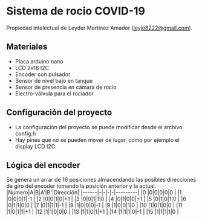 # Sistema de rocio COVID-19
Propiedad intelectual de Leyder Martinez Amador (leyjo8222@gmail.com).
## Materiales
* Placa arduino nano
* LCD 2x16 I2C
* Encoder con pulsador
* Sensor de nivel bajo en tanque
* Sensor de presencia en cámara de rocío
* Electro-válvula para el rociador
## Configuración del proyecto
* La configuración del proyecto se puede modificar desde el archivo config.h
* Hay pines que no se pueden mover de lugar, como por ejemplo el display LCD I2C
## Lógica del encoder
Se genera un arrar de 16 posiciones almacendando las posibles direcciones de giro del encoder tomando la posición anterior y la actual.
|Numero|A|B|A'|B'|Dirección|
|------|-|-|-|-|---------|
|0     |0|0|0|0|0        |
|1     |0|0|0|1|-1       |
|2     |0|0|1|0|+1       |
|3     |0|0|1|1|0        |
|4     |0|1|0|0|+1       |
|5     |0|1|0|1|0        |
|6     |0|1|1|0|0        |
|7     |0|1|1|1|-1       |
|8     |1|0|0|0|-1       |
|9     |1|0|0|1|0        |
|10    |1|0|1|0|0        |
|11    |1|0|1|1|+1       |
|12    |1|1|0|0|0        |
|13    |1|1|0|1|+1       |
|14    |1|1|1|0|-1       |
|15    |1|1|1|1|0        |

